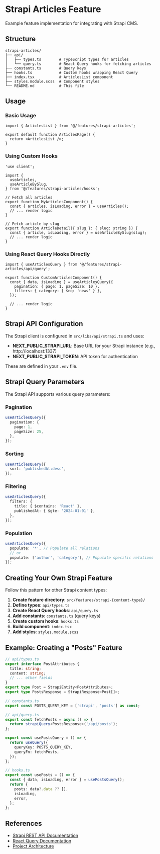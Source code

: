 # Strapi Articles Feature

Example feature implementation for integrating with Strapi CMS.

## Structure

```
strapi-articles/
├── api/
│   ├── types.ts        # TypeScript types for articles
│   └── query.ts        # React Query hooks for fetching articles
├── constants.ts        # Query keys
├── hooks.ts            # Custom hooks wrapping React Query
├── index.tsx           # ArticlesList component
├── styles.module.scss  # Component styles
└── README.md           # This file
```

## Usage

### Basic Usage

```tsx
import { ArticlesList } from '@/features/strapi-articles';

export default function ArticlesPage() {
  return <ArticlesList />;
}
```

### Using Custom Hooks

```tsx
'use client';

import {
  useArticles,
  useArticleBySlug,
} from '@/features/strapi-articles/hooks';

// Fetch all articles
export function MyArticlesComponent() {
  const { articles, isLoading, error } = useArticles();
  // ... render logic
}

// Fetch article by slug
export function ArticleDetail({ slug }: { slug: string }) {
  const { article, isLoading, error } = useArticleBySlug(slug);
  // ... render logic
}
```

### Using React Query Hooks Directly

```tsx
import { useArticlesQuery } from '@/features/strapi-articles/api/query';

export function CustomArticlesComponent() {
  const { data, isLoading } = useArticlesQuery({
    pagination: { page: 1, pageSize: 10 },
    filters: { category: { $eq: 'news' } },
  });

  // ... render logic
}
```

## Strapi API Configuration

The Strapi client is configured in `src/libs/api/strapi.ts` and uses:

- **NEXT_PUBLIC_STRAPI_URL**: Base URL for your Strapi instance (e.g., http://localhost:1337)
- **NEXT_PUBLIC_STRAPI_TOKEN**: API token for authentication

These are defined in your `.env` file.

## Strapi Query Parameters

The Strapi API supports various query parameters:

### Pagination

```ts
useArticlesQuery({
  pagination: {
    page: 1,
    pageSize: 25,
  },
});
```

### Sorting

```ts
useArticlesQuery({
  sort: 'publishedAt:desc',
});
```

### Filtering

```ts
useArticlesQuery({
  filters: {
    title: { $contains: 'React' },
    publishedAt: { $gte: '2024-01-01' },
  },
});
```

### Population

```ts
useArticlesQuery({
  populate: '*', // Populate all relations
  // or
  populate: ['author', 'category'], // Populate specific relations
});
```

## Creating Your Own Strapi Feature

Follow this pattern for other Strapi content types:

1. **Create feature directory**: `src/features/strapi-{content-type}/`
2. **Define types**: `api/types.ts`
3. **Create React Query hooks**: `api/query.ts`
4. **Add constants**: `constants.ts` (query keys)
5. **Create custom hooks**: `hooks.ts`
6. **Build component**: `index.tsx`
7. **Add styles**: `styles.module.scss`

## Example: Creating a "Posts" Feature

```typescript
// api/types.ts
export interface PostAttributes {
  title: string;
  content: string;
  // ... other fields
}
export type Post = StrapiEntity<PostAttributes>;
export type PostsResponse = StrapiResponse<Post[]>;

// constants.ts
export const POSTS_QUERY_KEY = ['strapi', 'posts'] as const;

// api/query.ts
export const fetchPosts = async () => {
  return strapiQuery<PostsResponse>('/api/posts');
};

export const usePostsQuery = () => {
  return useQuery({
    queryKey: POSTS_QUERY_KEY,
    queryFn: fetchPosts,
  });
};

// hooks.ts
export const usePosts = () => {
  const { data, isLoading, error } = usePostsQuery();
  return {
    posts: data?.data ?? [],
    isLoading,
    error,
  };
};
```

## References

- [Strapi REST API Documentation](https://docs.strapi.io/dev-docs/api/rest)
- [React Query Documentation](https://tanstack.com/query/latest)
- [Project Architecture](../../../CLAUDE.md)

